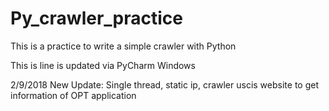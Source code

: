 # Py_crawler_practice

This is a practice to write a simple crawler with Python

This is line is updated via PyCharm Windows 

2/9/2018 New Update:
Single thread, static ip, crawler uscis website to get information of OPT application
